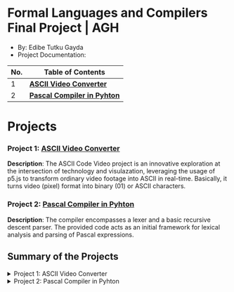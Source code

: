 # Formal Languages and Compilers Final Project | AGH 
*  By: Edibe Tutku Gayda
*  Project Documentation:


| No. | Table of Contents                                                                   |
| --- | ----------------------------------------------------------------------- |
| 1   | [**ASCII Video Converter**](https://github.com/Etutku/Formal_Languages_Projects/tree/main/ASCII%20Video)   |
| 2   | [**Pascal Compiler in Pyhton**](https://github.com/Etutku/Formal_Languages_Projects/tree/main/Pascal%20Compiler%20in%20Pyhton) |


# Projects
### Project 1: [ASCII Video Converter](https://github.com/Etutku/Formal_Languages_Projects/tree/main/ASCII%20Video)

**Description**: The ASCII Code Video project is an innovative exploration at the intersection of technology and visulazation, leveraging the usage of p5.js to transform ordinary video footage into ASCII in real-time. Basically, it turns video (pixel) format into binary (01) or ASCII characters. 

### Project 2: [Pascal Compiler in Pyhton](https://github.com/Etutku/Formal_Languages_Projects/tree/main/Pascal%20Compiler%20in%20Pyhton)

**Description**: The compiler encompasses a lexer and a basic recursive descent parser. The provided code acts as an initial framework for lexical analysis and parsing of Pascal expressions.

## Summary of the Projects
<details>
<summary>Project 1: ASCII Video Converter</summary>
  <summary> The ASCII Code Video project is an innovative exploration at the intersection of technology and art, leveraging the power of p5.js to transform ordinary video footage into ASCII in real-time. Basically, it turns video (pixel) format into binary (01) or ASCII characters.<br></summary>
  <summary> If we consider similarity with formal languages, the project demonstrates a connection through its underlying principles of language representation and transformation. While the project itself may not involve a traditional compiler in the sense of translating high-level programming languages into machine code, it exhibits certain similarities and connections. <br></summary>
    <summary> Similarity: In formal languages and compilers, there is a focus on the representation of information and the transformation of one form of language into another. ASCII Code Video represents video frames through the language of ASCII characters, showcasing a transformation from <b>pixel-based images</b> to <b>character-based representation</b>. As in the summary we can say that it converts pixel(s) to characters. <br></summary>
 <summary> <a href= ""> Documentation for ASCII Video Converter </a> </summary>
</details>

<details>
<summary> Project 2: Pascal Compiler in Pyhton </summary>
  <summary> The objective of this project is to develop a simple Pascal compiler in Python. The compiler encompasses a lexer and a basic recursive descent parser. The provided code acts as an initial framework for lexical analysis and parsing of Pascal expressions.
Pascal is a formal language characterized by a defined syntax and semantics; the lexer and parser interpret Pascal code according to its grammar rules. Grammar defines the syntax and structure of a language. The pascal language has a grammar that specifies how valid Pascal programs are structured. The lexer and parser involve the rules of the Pascal grammar to recognize and interpret valid expressions.
If we consider the strings, in the context of the compiler, strings refer to sequences of characters constituting the Pascal source code. The lexer processes these strings and breaks them down into meaningful tokens. 
The alphabet is the set of symbols from which strings are formed. In this project, the alphabet includes characters such as digits (0-9), operators (+), and whitespace.<br>
 </summary>
 <summary> <a href= "https://github.com/xkyleann/Java_Portfolio/files/11939623/oo7-2.pdf"> Documentation for Pascal Compiler in Pyhton</a> </summary>
</details>
